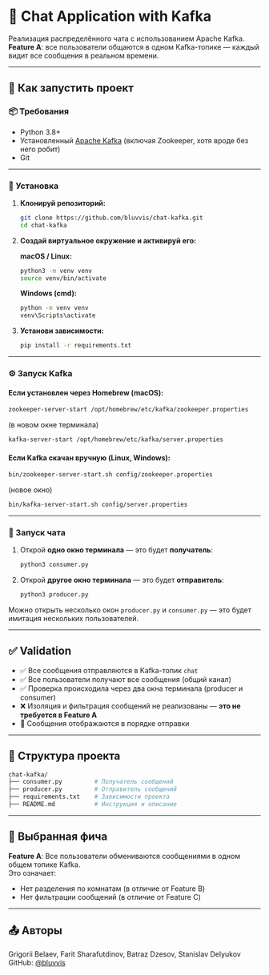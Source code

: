 
# 💬 Chat Application with Kafka

Реализация распределённого чата с использованием Apache Kafka.  
**Feature A**: все пользователи общаются в одном Kafka-топике — каждый видит все сообщения в реальном времени.

---

## 🚀 Как запустить проект

### 📦 Требования

- Python 3.8+
- Установленный [Apache Kafka](https://kafka.apache.org/quickstart) (включая Zookeeper, хотя вроде без него робит)
- Git

---

### 🔧 Установка

1. **Клонируй репозиторий:**

   ```bash
   git clone https://github.com/bluvvis/chat-kafka.git
   cd chat-kafka
   ```

2. **Создай виртуальное окружение и активируй его:**

   **macOS / Linux:**

   ```bash
   python3 -m venv venv
   source venv/bin/activate
   ```

   **Windows (cmd):**

   ```bash
   python -m venv venv
   venv\Scripts\activate
   ```

3. **Установи зависимости:**

   ```bash
   pip install -r requirements.txt
   ```

---

### ⚙️ Запуск Kafka

#### Если установлен через Homebrew (macOS):

```bash
zookeeper-server-start /opt/homebrew/etc/kafka/zookeeper.properties
```

(в новом окне терминала)

```bash
kafka-server-start /opt/homebrew/etc/kafka/server.properties
```

#### Если Kafka скачан вручную (Linux, Windows):

```bash
bin/zookeeper-server-start.sh config/zookeeper.properties
```

(новое окно)

```bash
bin/kafka-server-start.sh config/server.properties
```

---

### 💬 Запуск чата

1. Открой **одно окно терминала** — это будет **получатель**:

   ```bash
   python3 consumer.py
   ```

2. Открой **другое окно терминала** — это будет **отправитель**:

   ```bash
   python3 producer.py
   ```

Можно открыть несколько окон `producer.py` и `consumer.py` — это будет имитация нескольких пользователей.

---

## ✅ Validation

- ✅ Все сообщения отправляются в Kafka-топик `chat`
- ✅ Все пользователи получают все сообщения (общий канал)
- ✅ Проверка происходила через два окна терминала (producer и consumer)
- ❌ Изоляция и фильтрация сообщений не реализованы — **это не требуется в Feature A**
- 📄 Сообщения отображаются в порядке отправки

---

## 📁 Структура проекта

```bash
chat-kafka/
├── consumer.py         # Получатель сообщений
├── producer.py         # Отправитель сообщений
├── requirements.txt    # Зависимости проекта
├── README.md           # Инструкция и описание
```

---

## 📌 Выбранная фича

**Feature A**: Все пользователи обмениваются сообщениями в одном общем топике Kafka.  
Это означает:

- Нет разделения по комнатам (в отличие от Feature B)
- Нет фильтрации сообщений (в отличие от Feature C)

---

## 📤 Авторы

Grigorii Belaev, Farit Sharafutdinov, Batraz Dzesov, Stanislav Delyukov  
GitHub: [@bluvvis](https://github.com/bluvvis)
```

